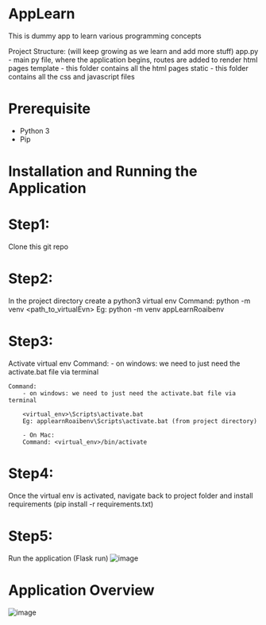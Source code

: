 # AppLearn
This is dummy app to learn various programming concepts

Project Structure: (will keep growing as we learn and add more stuff)
 app.py - main py file, where the application begins, routes are added to render html pages
 template - this folder contains all the html pages
 static - this folder contains all the css and javascript files

 # Prerequisite
 - Python 3
 - Pip

# Installation and Running the Application

# Step1:
Clone this git repo

# Step2:
In the project directory create a python3 virtual env 
Command: python -m venv <path_to_virtualEvn> Eg: python -m venv appLearnRoaibenv

# Step3: 
Activate virtual env Command: - on windows: we need to just need the activate.bat file via terminal

	Command: 
		- on windows: we need to just need the activate.bat file via terminal
		
		<virtual_env>\Scripts\activate.bat
		Eg: applearnRoaibenv\Scripts\activate.bat (from project directory)

		- On Mac: 
		Command: <virtual_env>/bin/activate

# Step4:
Once the virtual env is activated, navigate back to project folder and install requirements (pip install -r requirements.txt)

# Step5:
Run the application (Flask run)
![image](https://github.com/roaib43/AppLearn/assets/26030123/08f66802-0615-45f6-be01-af4ee5a34b25)

# Application Overview
![image](https://github.com/roaib43/AppLearn/assets/26030123/2afa93b4-bb66-41c8-af56-a73aba317608)


